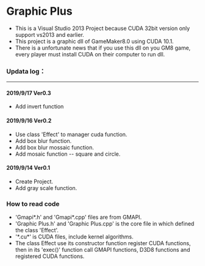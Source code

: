 # Graphic Plus

* This is a Visual Studio 2013 Project because CUDA 32bit version only support vs2013 and earlier.  
* This project is a graphic dll of GameMaker8.0 using CUDA 10.1.  
* There is a unfortunate news that if you use this dll on you GM8 game, every player must install CUDA on their computer to run dll.  

### Updata log：

____
#### 2019/9/17 Ver0.3
* Add invert function

#### 2019/9/16 Ver0.2
* Use class 'Effect' to manager cuda function.
* Add box blur function.
* Add box blur mossaic function.
* Add mosaic function -- square and circle.

#### 2019/9/14 Ver0.1
* Create Project.  
* Add gray scale function.  

### How to read code
* 'Gmapi\*.h' and 'Gmapi*\.cpp' files are from GMAPI.
* 'Graphic Plus.h' and 'Graphic Plus.cpp' is the core file in which defined the class 'Effect'.
* '\*.cu\*' is CUDA files, include kernel algorithms.
* The class Effect use its constructor function register CUDA functions, then in its 'exec()' function call GMAPI functions, D3D8 functions and registered CUDA functions.
